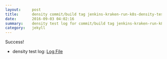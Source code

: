 ```yaml
---
layout:     post
title:      density commit/build tag jenkins-kraken-run-k8s-density-tests-131-3
date:       2016-09-03 04:02:16
summary:    density test log for commit/build tag jenkins-kraken-run-k8s-density-tests-131-3.
category:   jekyll
---
```


Success!

- density test log: [Log File](http://s3-us-west-2.amazonaws.com/kraken-e2e-logs/density/jenkins-kraken-run-k8s-density-tests-131-3/build-log.txt)
